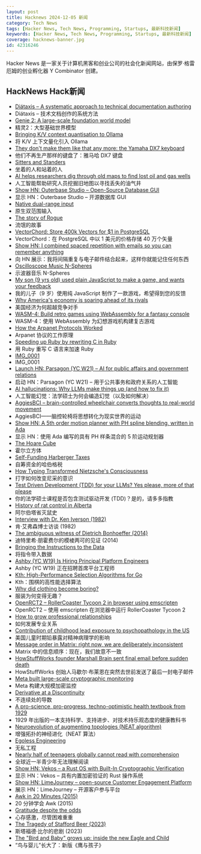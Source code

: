 ```yaml
---
layout: post
title: Hacknews 2024-12-05 新闻
category: Tech News
tags: [Hacker News, Tech News, Programming, Startups, 最新科技新闻]
keywords: [Hacker News, Tech News, Programming, Startups, 最新科技新闻]
coverage: hacknews-banner.jpg
id: 42316246
---
```


Hacker News 是一家关于计算机黑客和创业公司的社会化新闻网站，由保罗·格雷厄姆的创业孵化器 Y Combinator 创建。

## HackNews Hack新闻

- [Diátaxis – A systematic approach to technical documentation authoring](https://diataxis.fr/)
- Diátaxis – 技术文档创作的系统方法
- [Genie 2: A large-scale foundation world model](https://deepmind.google/discover/blog/genie-2-a-large-scale-foundation-world-model/)
- 精灵2：大型基础世界模型
- [Bringing K/V context quantisation to Ollama](https://smcleod.net/2024/12/bringing-k/v-context-quantisation-to-ollama/)
- 将 K/V 上下文量化引入 Ollama
- [They don't make them like that any more: the Yamaha DX7 keyboard](https://kevinboone.me/dx7.html)
- 他们不再生产那样的键盘了：雅马哈 DX7 键盘
- [Sitters and Standers](https://pudding.cool/2024/11/sitters-standers/)
- 坐着的人和站着的人
- [AI helps researchers dig through old maps to find lost oil and gas wells](https://newscenter.lbl.gov/2024/12/04/ai-helps-researchers-dig-through-old-maps-to-find-lost-oil-and-gas-wells/)
- 人工智能帮助研究人员挖掘旧地图以寻找丢失的油气井
- [Show HN: Outerbase Studio – Open-Source Database GUI](https://github.com/outerbase/studio)
- 显示 HN：Outerbase Studio – 开源数据库 GUI
- [Native dual-range input](https://muffinman.io/blog/native-dual-range-input/)
- 原生双范围输入
- [The story of Rogue](https://spillhistorie.no/the-story-of-rogue/)
- 流氓的故事
- [VectorChord: Store 400k Vectors for $1 in PostgreSQL](https://blog.pgvecto.rs/vectorchord-store-400k-vectors-for-1-in-postgresql)
- VectorChord：在 PostgreSQL 中以 1 美元的价格存储 40 万个矢量
- [Show HN: I combined spaced repetition with emails so you can remember anything](https://www.ginkgonotes.com/)
- 向 HN 展示：我将间隔重复与电子邮件结合起来，这样你就能记住任何东西
- [Oscilloscope Music N-Spheres](https://oscilloscopemusic.com/watch/n-spheres)
- 示波器音乐 N-Spheres
- [My son (9 yrs old) used plain JavaScript to make a game, and wants your feedback](https://www.armaansahni.com/game/)
- 我的儿子（9 岁）使用纯 JavaScript 制作了一款游戏，希望得到您的反馈
- [Why America's economy is soaring ahead of its rivals](https://www.ft.com/content/1201f834-6407-4bb5-ac9d-18496ec2948b)
- 美国经济为何超越竞争对手
- [WASM-4: Build retro games using WebAssembly for a fantasy console](https://wasm4.org/)
- WASM-4：使用 WebAssembly 为幻想游戏机构建复古游戏
- [How the Arpanet Protocols Worked](https://twobithistory.org/2021/03/08/arpanet-protocols.html)
- Arpanet 协议的工作原理
- [Speeding up Ruby by rewriting C in Ruby](https://jpcamara.com/2024/12/01/speeding-up-ruby.html)
- 用 Ruby 重写 C 语言来加速 Ruby
- [IMG_0001](https://walzr.com/IMG_0001/)
- IMG_0001
- [Launch HN: Parsagon (YC W21) – AI for public affairs and government relations]()
- 启动 HN：Parsagon (YC W21) – 用于公共事务和政府关系的人工智能
- [AI hallucinations: Why LLMs make things up (and how to fix it)](https://www.kapa.ai/blog/ai-hallucination)
- 人工智能幻觉：法学硕士为何会编造幻觉（以及如何解决）
- [AggiesBCI – brain-controlled wheelchair converts thoughts to real-world movement](https://yusiali.com/projects/AggiesBCI/)
- AggiesBCI——脑控轮椅将思想转化为现实世界的运动
- [Show HN: A 5th order motion planner with PH spline blending, written in Ada](https://600f3559.prunt-docs.pages.dev/)
- 显示 HN：使用 Ada 编写的具有 PH 样条混合的 5 阶运动规划器
- [The Hoare Cube](https://johnwickerson.wordpress.com/2024/12/04/the-hoare-cube/)
- 霍尔立方体
- [Self-Funding Harberger Taxes](https://gwern.net/harberger)
- 自筹资金的哈伯格税
- [How Typing Transformed Nietzsche's Consciousness](https://thereader.mitpress.mit.edu/how-typing-transformed-nietzsches-consciousness/)
- 打字如何改变尼采的意识
- [Test Driven Development (TDD) for your LLMs? Yes please, more of that please](https://blog.helix.ml/p/building-reliable-genai-applications)
- 你的法学硕士课程是否包含测试驱动开发 (TDD)？是的，请多多指教
- [History of rat control in Alberta](https://www.alberta.ca/history-of-rat-control-in-alberta)
- 阿尔伯塔省灭鼠史
- [Interview with Dr. Ken Iverson (1982)](https://www.arraycast.com/episodes/episode92-iverson)
- 肯·艾弗森博士访谈 (1982)
- [The ambiguous witness of Dietrich Bonhoeffer (2014)](https://newcriterion.com/article/the-ambiguous-witness-of-dietrich-bonhoeffer/)
- 迪特里希·朋霍费尔的模棱两可的见证 (2014)
- [Bringing the Instructions to the Data](https://mattpo.pe/posts/sql-llvm/)
- 将指令带入数据
- [Ashby (YC W19) Is Hiring Principal Platform Engineers](https://www.ashbyhq.com/careers?utm_source=hn&ashby_jid=213c15c5-8e96-4fce-82da-dab268edc4c0)
- Ashby (YC W19) 正在招聘首席平台工程师
- [Kth: High-Performance Selection Algorithms for Go](https://github.com/tsenart/kth)
- Kth：围棋的高性能选择算法
- [Why did clothing become boring?](https://resobscura.substack.com/p/why-did-clothing-become-boring)
- 服装为何变得无趣？
- [OpenRCT2 – RollerCoaster Tycoon 2 in browser using emscripten](https://github.com/Mstrodl/ORCT2-web)
- OpenRCT2 – 使用 emscripten 在浏览器中运行 RollerCoaster Tycoon 2
- [How to grow professional relationships](https://tej.as/blog/how-to-grow-professional-relationships-tjs-model)
- 如何发展专业关系
- [Contribution of childhood lead exposure to psychopathology in the US](https://acamh.onlinelibrary.wiley.com/doi/10.1111/jcpp.14072)
- 美国儿童时期铅暴露对精神病理学的影响
- [Message order in Matrix: right now, we are deliberately inconsistent](https://artificialworlds.net/blog/2024/12/04/message-order-in-matrix/)
- Matrix 中的信息顺序：现在，我们故意不一致
- [HowStuffWorks founder Marshall Brain sent final email before sudden death](https://arstechnica.com/ai/2024/12/web-pioneer-marshall-brain-dies-suddenly-at-63-amid-ethics-battle/)
- HowStuffWorks 创始人马歇尔·布莱恩在突然去世前发送了最后一封电子邮件
- [Meta built large-scale cryptographic monitoring](https://engineering.fb.com/2024/11/12/security/how-meta-built-large-scale-cryptographic-monitoring/)
- Meta 构建大规模加密监控
- [Derivative at a Discontinuity](https://alok.github.io/2024/09/28/discontinuous-derivative/)
- 不连续处的导数
- [A pro-science, pro-progress, techno-optimistic health textbook from 1929](https://moreisdifferent.blog/p/a-pro-science-pro-progress-techno)
- 1929 年出版的一本支持科学、支持进步、对技术持乐观态度的健康教科书
- [Neuroevolution of augmenting topologies (NEAT algorithm)](https://en.wikipedia.org/wiki/Neuroevolution_of_augmenting_topologies)
- 增强拓扑的神经进化（NEAT 算法）
- [Egoless Engineering](https://egoless.engineering)
- 无私工程
- [Nearly half of teenagers globally cannot read with comprehension](https://ourworldindata.org/data-insights/nearly-half-of-teenagers-globally-cannot-read-with-comprehension)
- 全球近一半青少年无法理解阅读
- [Show HN: Vekos – a Rust OS with Built-In Cryptographic Verification](https://github.com/JGiraldo29/vekos)
- 显示 HN：Vekos – 具有内置加密验证的 Rust 操作系统
- [Show HN: LimeJourney – open-source Customer Engagement Platform](https://www.limejourney.com)
- 展示 HN：LimeJourney – 开源客户参与平台
- [Awk in 20 Minutes (2015)](https://ferd.ca/awk-in-20-minutes.html)
- 20 分钟学会 Awk (2015)
- [Gratitude despite the odds](https://mariakonnikova.substack.com/p/gratitude-despite-the-odds)
- 心存感激，尽管困难重重
- [The Tragedy of Stafford Beer (2023)](https://kevinmunger.substack.com/p/the-tragedy-of-stafford-beer)
- 斯塔福德·比尔的悲剧 (2023)
- [The "Bird and Baby" grows up: inside the new Eagle and Child](https://oxfordclarion.uk/the-bird-and-baby-grows-up-inside-the-new-eagle-child/)
- “鸟与婴儿”长大了：新版《鹰与孩子》

